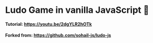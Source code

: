 # Ludo Game in vanilla JavaScript 🚀

#### Tutorial: https://youtu.be/2dgYLR2hOTk

#### Forked from: https://github.com/sohail-js/ludo-js